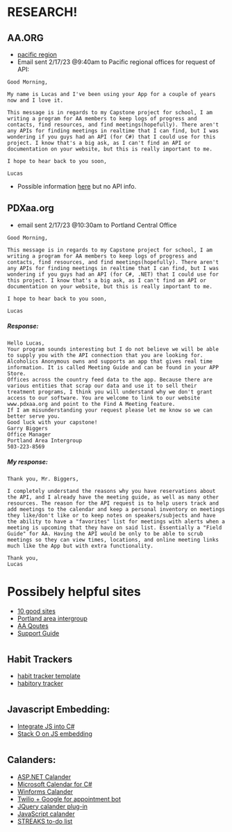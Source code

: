 # RESEARCH!

## AA.ORG
* [pacific region](https://www.aa.org/contact-pacific-region)
* Email sent 2/17/23 @9:40am to Pacific regional offices for request of API:
```
Good Morning,

My name is Lucas and I've been using your App for a couple of years now and I love it.

This message is in regards to my Capstone project for school, I am writing a program for AA members to keep logs of progress and contacts, find resources, and find meetings(hopefully). There aren't any APIs for finding meetings in realtime that I can find, but I was wondering if you guys had an API (for C#) that I could use for this project. I know that's a big ask, as I can't find an API or documentation on your website, but this is really important to me. 

I hope to hear back to you soon,

Lucas
```

* Possible information  [here](https://meetingguide.helpdocs.io/article/kngu6gpxfw-json-feeds) but no API info.

## PDXaa.org
* email sent 2/17/23 @10:30am to Portland Central Office
```
Good Morning,

This message is in regards to my Capstone project for school, I am writing a program for AA members to keep logs of progress and contacts, find resources, and find meetings(hopefully). There aren't any APIs for finding meetings in realtime that I can find, but I was wondering if you guys had an API (for C#, .NET) that I could use for this project. I know that's a big ask, as I can't find an API or documentation on your website, but this is really important to me. 

I hope to hear back to you soon,

Lucas
```
##### Response:
```
Hello Lucas,
Your program sounds interesting but I do not believe we will be able to supply you with the API connection that you are looking for.
Alcoholics Anonymous owns and supports an app that gives real time information. It is called Meeting Guide and can be found in your APP Store.
Offices across the country feed data to the app. Because there are various entities that scrap our data and use it to sell their treatment programs, I think you will understand why we don't grant access to our software. You are welcome to link to our website www.pdxaa.org and point to the Find A Meeting feature.
If I am misunderstanding your request please let me know so we can better serve you.
Good luck with your capstone!
Garry Biggers
Office Manager
Portland Area Intergroup
503-223-8569
```
##### My response:
```
Thank you, Mr. Biggers,

I completely understand the reasons why you have reservations about the API, and I already have the meeting guide, as well as many other resources. The reason for the API request is to help users track and add meetings to the calendar and keep a personal inventory on meetings they like/don't like or to keep notes on speakers/subjects and have the ability to have a "favorites" list for meetings with alerts when a meeting is upcoming that they have on said list. Essentially a "Field Guide" for AA. Having the API would be only to be able to scrub meetings so they can view times, locations, and online meeting links much like the App but with extra functionality. 

Thank you, 
Lucas 
```





#

# Possibely helpful sites

* [10 good sites](https://aaagnostica.org/2013/02/24/my-10-favourite-recovery-websites/)
* [Portland area intergroup](https://www.pdxaa.org/portland-area-intergroup/#resources)
* [AA Qoutes](https://www.goodreads.com/work/quotes/152899-alcoholics-anonymous)
* [Support Guide](https://www.alcoholrehabguide.org/support/)

#
## Habit Trackers

* [habit tracker template](https://thomasjfrank.com/templates/habit-tracker-notion-template/)
* [habitory tracker](https://habitory.com/)

#
## Javascript Embedding:

* [Integrate JS into C#](https://visualstudiomagazine.com/articles/2018/09/01/integrating-javascript-csharp.aspx)
* [Stack O on JS embedding](https://stackoverflow.com/questions/172753/embedding-javascript-engine-into-net)
#

## Calanders:

* [ASP.NET Calander](https://scheduler-net.com/docs/appointment-calendar-asp-mvc5.html)
* [Microsoft Calendar for C#](https://learn.microsoft.com/en-us/dotnet/api/system.globalization.calendar?view=net-7.0)
* [Winforms Calander](https://www.telerik.com/products/winforms/scheduler.aspx)
* [Twilio + Google for appointment bot](https://www.twilio.com/blog/appointment-bot-twilio-sms-google-calendar-api-csharp-aspdotnet-core)
* [JQuery calander plug-in](https://www.webappers.com/2009/08/04/jquery-weekly-calendar-plugin-inspired-by-google-calendar/)
* [JavaScript calander](https://fullcalendar.io/)
* [STREAKS to-do list](https://streaksapp.com/)
